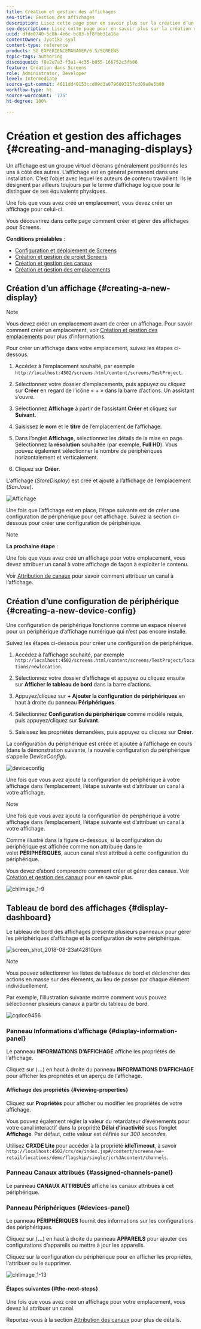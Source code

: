 ```yaml
---
title: Création et gestion des affichages
seo-title: Gestion des affichages
description: Lisez cette page pour en savoir plus sur la création d’un affichage et d’une configuration de périphérique. Vous y trouverez également des informations sur le tableau de bord des affichages.
seo-description: Lisez cette page pour en savoir plus sur la création d’un affichage et d’une configuration de périphérique. Vous y trouverez également des informations sur le tableau de bord des affichages.
uuid: dfde0740-5c8b-4e6c-bc83-bf8fbb31a16a
contentOwner: Jyotika syal
content-type: reference
products: SG_EXPERIENCEMANAGER/6.5/SCREENS
topic-tags: authoring
discoiquuid: f8e2e7a3-f3a1-4c35-b055-166752c3fb86
feature: Création dans Screens
role: Administrator, Developer
level: Intermediate
source-git-commit: 4611dd40153ccd09d3a0796093157cd09a8e5b80
workflow-type: ht
source-wordcount: '775'
ht-degree: 100%

---
```



# Création et gestion des affichages {#creating-and-managing-displays}

Un affichage est un groupe virtuel d’écrans généralement positionnés les uns à côté des autres. L’affichage est en général permanent dans une installation. C’est l’objet avec lequel les auteurs de contenu travaillent. Ils le désignent par ailleurs toujours par le terme d’affichage logique pour le distinguer de ses équivalents physiques.

Une fois que vous avez créé un emplacement, vous devez créer un affichage pour celui-ci.

Vous découvrirez dans cette page comment créer et gérer des affichages pour Screens.

**Conditions préalables** :

* [Configuration et déploiement de Screens](configuring-screens-introduction.md)
* [Création et gestion de projet Screens](creating-a-screens-project.md)
* [Création et gestion des canaux](managing-channels.md)
* [Création et gestion des emplacements](managing-locations.md)

## Création d’un affichage {#creating-a-new-display}

>[!NOTE]
>
>Vous devez créer un emplacement avant de créer un affichage. Pour savoir comment créer un emplacement, voir [Création et gestion des emplacements](managing-locations.md) pour plus d’informations.

Pour créer un affichage dans votre emplacement, suivez les étapes ci-dessous.

1. Accédez à l’emplacement souhaité, par exemple `http://localhost:4502/screens.html/content/screens/TestProject`.
1. Sélectionnez votre dossier d’emplacements, puis appuyez ou cliquez sur **Créer** en regard de l’icône « + » dans la barre d’actions. Un assistant s’ouvre.
1. Sélectionnez **Affichage** à partir de l’assistant **Créer** et cliquez sur **Suivant**.

1. Saisissez le **nom** et le **titre** de l’emplacement de l’affichage.

1. Dans l’onglet **Affichage**, sélectionnez les détails de la mise en page. Sélectionnez la **résolution** souhaitée (par exemple, **Full HD**). Vous pouvez également sélectionner le nombre de périphériques horizontalement et verticalement.

1. Cliquez sur **Créer**.

L’affichage (*StoreDisplay*) est créé et ajouté à l’affichage de l’emplacement (*SanJose*).

![Affichage](assets/display.gif)

Une fois que l’affichage est en place, l’étape suivante est de créer une configuration de périphérique pour cet affichage. Suivez la section ci-dessous pour créer une configuration de périphérique.

>[!NOTE]
>
>**La prochaine étape** :
>
>Une fois que vous avez créé un affichage pour votre emplacement, vous devez attribuer un canal à votre affichage de façon à exploiter le contenu.
>
>Voir [Attribution de canaux](channel-assignment.md) pour savoir comment attribuer un canal à l’affichage.

## Création d’une configuration de périphérique {#creating-a-new-device-config}

Une configuration de périphérique fonctionne comme un espace réservé pour un périphérique d’affichage numérique qui n’est pas encore installé.

Suivez les étapes ci-dessous pour créer une configuration de périphérique.

1. Accédez à l’affichage souhaité, par exemple `http://localhost:4502/screens.html/content/screens/TestProject/locations/newlocation`.
1. Sélectionnez votre dossier d’affichage et appuyez ou cliquez ensuite sur **Afficher le tableau de bord** dans la barre d’actions.
1. Appuyez/cliquez sur **+ Ajouter la configuration de périphériques** en haut à droite du panneau **Périphériques**.

1. Sélectionnez **Configuration du périphérique** comme modèle requis, puis appuyez/cliquez sur **Suivant**.

1. Saisissez les propriétés demandées, puis appuyez ou cliquez sur **Créer**.

La configuration du périphérique est créée et ajoutée à l’affichage en cours (dans la démonstration suivante, la nouvelle configuration du périphérique s’appelle *DeviceConfig*).

![deviceconfig](assets/deviceconfig.gif)

Une fois que vous avez ajouté la configuration de périphérique à votre affichage dans l’emplacement, l’étape suivante est d’attribuer un canal à votre affichage.

>[!NOTE]
>
>Une fois que vous avez ajouté la configuration de périphérique à votre affichage dans l’emplacement, l’étape suivante est d’attribuer un canal à votre affichage.
>
>Comme illustré dans la figure ci-dessous, si la configuration du périphérique est affichée comme non attribuée dans le volet **PÉRIPHÉRIQUES**, aucun canal n’est attribué à cette configuration du périphérique.
>
>Vous devez d’abord comprendre comment créer et gérer des canaux. Voir [Création et gestion des canaux](managing-channels.md) pour en savoir plus.

![chlimage_1-9](assets/chlimage_1-9.png)

## Tableau de bord des affichages {#display-dashboard}

Le tableau de bord des affichages présente plusieurs panneaux pour gérer les périphériques d’affichage et la configuration de votre périphérique.

![screen_shot_2018-08-23at42810pm](assets/screen_shot_2018-08-23at42810pm.png)

>[!NOTE]
>
>Vous pouvez sélectionner les listes de tableaux de bord et déclencher des actions en masse sur des éléments, au lieu de passer par chaque élément individuellement.
>
>Par exemple, l’illustration suivante montre comment vous pouvez sélectionner plusieurs canaux à partir du tableau de bord.

![cqdoc9456](assets/cqdoc9456.gif)

### Panneau Informations d’affichage {#display-information-panel}

Le panneau **INFORMATIONS D’AFFICHAGE** affiche les propriétés de l’affichage.

Cliquez sur (**...**) en haut à droite du panneau **INFORMATIONS D’AFFICHAGE** pour afficher les propriétés et un aperçu de l’affichage.


#### Affichage des propriétés {#viewing-properties}

Cliquez sur **Propriétés** pour afficher ou modifier les propriétés de votre affichage.

Vous pouvez également régler la valeur du retardateur d’événements pour votre canal interactif dans la propriété **Délai d’inactivité** sous l’onglet **Affichage**. Par défaut, cette valeur est définie sur *300 secondes*.

Utilisez **CRXDE Lite** pour accéder à la propriété **idleTimeout**, à savoir `http://localhost:4502/crx/de/index.jsp#/content/screens/we-retail/locations/demo/flagship/single/jcr%3Acontent/channels`.


### Panneau Canaux attribués {#assigned-channels-panel}

Le panneau **CANAUX ATTRIBUÉS** affiche les canaux attribués à cet périphérique.


### Panneau Périphériques {#devices-panel}

Le panneau **PÉRIPHÉRIQUES** fournit des informations sur les configurations des périphériques.

Cliquez sur (**...**) en haut à droite du panneau **APPAREILS** pour ajouter des configurations d’appareils ou mettre à jour les appareils.

Cliquez sur la configuration du périphérique pour en afficher les propriétés, l‘attribuer ou le supprimer.

![chlimage_1-13](assets/chlimage_1-13.png)

#### Étapes suivantes {#the-next-steps}

Une fois que vous avez créé un affichage pour votre emplacement, vous devez lui attribuer un canal.

Reportez-vous à la section [Attribution des canaux](channel-assignment.md) pour plus de détails.
